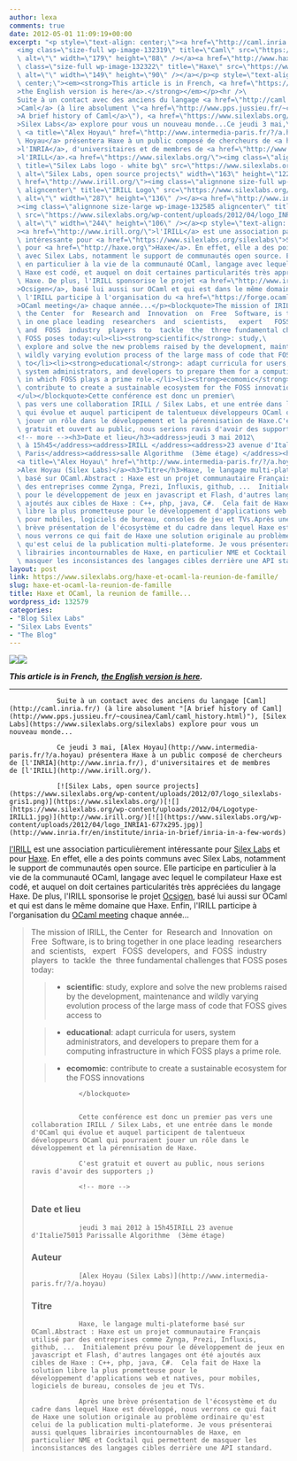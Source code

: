 ```yaml
---
author: lexa
comments: true
date: 2012-05-01 11:09:19+00:00
excerpt: "<p style=\"text-align: center;\"><a href=\"http://caml.inria.fr/\">\
  <img class=\"size-full wp-image-132319\" title=\"Caml\" src=\"https://www.silexlabs.org/wp-content/uploads/2012/04/logo_caml1.png\"\
  \ alt=\"\" width=\"179\" height=\"88\" /></a><a href=\"http://www.haxe.org/\"><img\
  \ class=\"size-full wp-image-132322\" title=\"Haxe\" src=\"https://www.silexlabs.org/wp-content/uploads/2012/04/haxeblog1.jpg\"\
  \ alt=\"\" width=\"149\" height=\"90\" /></a></p><p style=\"text-align:\
  \ center;\"><em><strong>This article is in French, <a href=\"https://www.silexlabs.org/?p=132591\"\
  >the English version is here</a>.</strong></em></p><hr />\
  Suite à un contact avec des anciens du langage <a href=\"http://caml.inria.fr/\"\
  >Caml</a> (à lire absolument \"<a href=\"http://www.pps.jussieu.fr/~cousinea/Caml/caml_history.html\"\
  >A brief history of Caml</a>\"), <a href=\"https://www.silexlabs.org/silexlabs\"\
  >Silex Labs</a> explore pour vous un nouveau monde...Ce jeudi 3 mai,\
  \ <a title=\"Alex Hoyau\" href=\"http://www.intermedia-paris.fr/?/a.hoyau\">Alex\
  \ Hoyau</a> présentera Haxe à un public composé de chercheurs de <a href=\"http://www.inria.fr/\"\
  >l'INRIA</a>, d'universitaires et de membres de <a href=\"http://www.irill.org/\"\
  >l'IRILL</a>.<a href=\"https://www.silexlabs.org/\"><img class=\"aligncenter\"\
  \ title=\"Silex Labs logo - white bg\" src=\"https://www.silexlabs.org/wp-content/uploads/2012/07/logo_silexlabs-gris1.png\"\
  \ alt=\"Silex Labs, open source projects\" width=\"163\" height=\"122\" /></a><a\
  \ href=\"http://www.irill.org/\"><img class=\"alignnone size-full wp-image-132321\
  \ aligncenter\" title=\"IRILL Logo\" src=\"https://www.silexlabs.org/wp-content/uploads/2012/04/Logotype-IRILL1.jpg\"\
  \ alt=\"\" width=\"287\" height=\"136\" /></a><a href=\"http://www.inria.fr/en/institute/inria-in-brief/inria-in-a-few-words\"\
  ><img class=\"alignnone size-large wp-image-132585 aligncenter\" title=\"logo_INRIA\"\
  \ src=\"https://www.silexlabs.org/wp-content/uploads/2012/04/logo_INRIA1-677x295.jpg\"\
  \ alt=\"\" width=\"244\" height=\"106\" /></a><p style=\"text-align: left;\"\
  ><a href=\"http://www.irill.org/\">l'IRILL</a> est une association particulièrement\
  \ intéressante pour <a href=\"https://www.silexlabs.org/silexlabs\">Silex Labs</a> et\
  \ pour <a href=\"http://haxe.org\">Haxe</a>. En effet, elle a des points communs\
  \ avec Silex Labs, notamment le support de communautés open source. Elle participe\
  \ en particulier à la vie de la communauté OCaml, langage avec lequel le compilateur\
  \ Haxe est codé, et auquel on doit certaines particularités très appréciées du langage\
  \ Haxe. De plus, l'IRILL sponsorise le projet <a href=\"http://www.irill.org/activities/projects/ocsigen\"\
  >Ocsigen</a>, basé lui aussi sur OCaml et qui est dans le même domaine que Haxe. Enfin,\
  \ l'IRILL participe à l'organisation du <a href=\"https://forge.ocamlcore.org/plugins/mediawiki/wiki/ocaml-meeting/index.php/OCamlMeeting2011\"\
  >OCaml meeting</a> chaque année...</p><blockquote>The mission of IRILL,\
  \ the Center  for  Research and  Innovation  on  Free  Software, is to bring together\
  \ in one place leading  researchers  and  scientists,   expert   FOSS  developers, \
  \ and  FOSS  industry  players  to  tackle  the  three fundamental challenges that\
  \ FOSS poses today:<ul><li><strong>scientific</strong>: study,\
  \ explore and solve the new problems raised by the development, maintenance and\
  \ wildly varying evolution process of the large mass of code that FOSS gives access\
  \ to</li><li><strong>educational</strong>: adapt curricula for users,\
  \ system administrators, and developers to prepare them for a computing infrastructure\
  \ in which FOSS plays a prime role.</li><li><strong>ecomomic</strong>:\
  \ contribute to create a sustainable ecosystem for the FOSS innovations</li>\
  </ul></blockquote>Cette conférence est donc un premier\
  \ pas vers une collaboration IRILL / Silex Labs, et une entrée dans le monde d'OCaml\
  \ qui évolue et auquel participent de talentueux développeurs OCaml qui pourraient\
  \ jouer un rôle dans le développement et la pérennisation de Haxe.C'est\
  \ gratuit et ouvert au public, nous serions ravis d'avoir des supporters ;)\
  <!-- more --><h3>Date et lieu</h3><address>jeudi 3 mai 2012\
  \ à 15h45</address><address>IRILL </address><address>23 avenue d'Italie</address><address>75013\
  \ Paris</address><address>salle Algorithme  (3ème étage) </address><h3>Auteur</h3>\
  <a title=\"Alex Hoyau\" href=\"http://www.intermedia-paris.fr/?/a.hoyau\"\
  >Alex Hoyau (Silex Labs)</a><h3>Titre</h3>Haxe, le langage multi-plateforme\
  \ basé sur OCaml.Abstract : Haxe est un projet communautaire Français utilisé par\
  \ des entreprises comme Zynga, Prezi, Influxis, github, ...  Initialement prévu\
  \ pour le développement de jeux en javascript et Flash, d'autres langages ont été\
  \ ajoutés aux cibles de Haxe : C++, php, java, C#.  Cela fait de Haxe la solution\
  \ libre la plus prometteuse pour le développement d'applications web et natives,\
  \ pour mobiles, logiciels de bureau, consoles de jeu et TVs.Après une\
  \ brève présentation de l'écosystème et du cadre dans lequel Haxe est développé,\
  \ nous verrons ce qui fait de Haxe une solution originale au problème ordinaire\
  \ qu'est celui de la publication multi-plateforme. Je vous présenterai aussi quelques\
  \ librairies incontournables de Haxe, en particulier NME et Cocktail qui permettent de\
  \ masquer les inconsistances des langages cibles derrière une API standard."
layout: post
link: https://www.silexlabs.org/haxe-et-ocaml-la-reunion-de-famille/
slug: haxe-et-ocaml-la-reunion-de-famille
title: Haxe et OCaml, la reunion de famille...
wordpress_id: 132579
categories:
- "Blog Silex Labs"
- "Silex Labs Events"
- "The Blog"
---
```


[
				![](https://www.silexlabs.org/wp-content/uploads/2012/04/logo_caml1.png)](http://caml.inria.fr/)[![](https://www.silexlabs.org/wp-content/uploads/2012/04/haxeblog1.jpg)](http://www.haxe.org/)




_**This article is in French, [the English version is here](https://www.silexlabs.org/?p=132591).**_






* * *



				Suite à un contact avec des anciens du langage [Caml](http://caml.inria.fr/) (à lire absolument "[A brief history of Caml](http://www.pps.jussieu.fr/~cousinea/Caml/caml_history.html)"), [Silex Labs](https://www.silexlabs.org/silexlabs) explore pour vous un nouveau monde...

				Ce jeudi 3 mai, [Alex Hoyau](http://www.intermedia-paris.fr/?/a.hoyau) présentera Haxe à un public composé de chercheurs de [l'INRIA](http://www.inria.fr/), d'universitaires et de membres de [l'IRILL](http://www.irill.org/).

				[![Silex Labs, open source projects](https://www.silexlabs.org/wp-content/uploads/2012/07/logo_silexlabs-gris1.png)](https://www.silexlabs.org/)[![](https://www.silexlabs.org/wp-content/uploads/2012/04/Logotype-IRILL1.jpg)](http://www.irill.org/)[![](https://www.silexlabs.org/wp-content/uploads/2012/04/logo_INRIA1-677x295.jpg)](http://www.inria.fr/en/institute/inria-in-brief/inria-in-a-few-words)


[l'IRILL](http://www.irill.org/) est une association particulièrement intéressante pour [Silex Labs](https://www.silexlabs.org/silexlabs) et pour [Haxe](http://haxe.org). En effet, elle a des points communs avec Silex Labs, notamment le support de communautés open source. Elle participe en particulier à la vie de la communauté OCaml, langage avec lequel le compilateur Haxe est codé, et auquel on doit certaines particularités très appréciées du langage Haxe. De plus, l'IRILL sponsorise le projet [Ocsigen](http://www.irill.org/activities/projects/ocsigen), basé lui aussi sur OCaml et qui est dans le même domaine que Haxe. Enfin, l'IRILL participe à l'organisation du [OCaml meeting](https://forge.ocamlcore.org/plugins/mediawiki/wiki/ocaml-meeting/index.php/OCamlMeeting2011) chaque année...





<blockquote>The mission of IRILL, the Center  for  Research and  Innovation  on  Free  Software, is to bring together in one place leading  researchers  and  scientists,   expert   FOSS  developers,  and  FOSS  industry  players  to  tackle  the  three fundamental challenges that FOSS poses today:

>
>

>   * **scientific**: study, explore and solve the new problems raised by the development, maintenance and wildly varying evolution process of the large mass of code that FOSS gives access to
>

>   * **educational**: adapt curricula for users, system administrators, and developers to prepare them for a computing infrastructure in which FOSS plays a prime role.
>

>   * **ecomomic**: contribute to create a sustainable ecosystem for the FOSS innovations
>

				</blockquote>


				Cette conférence est donc un premier pas vers une collaboration IRILL / Silex Labs, et une entrée dans le monde d'OCaml qui évolue et auquel participent de talentueux développeurs OCaml qui pourraient jouer un rôle dans le développement et la pérennisation de Haxe.

				C'est gratuit et ouvert au public, nous serions ravis d'avoir des supporters ;)

				<!-- more -->


### Date et lieu


				jeudi 3 mai 2012 à 15h45IRILL 23 avenue d'Italie75013 Parissalle Algorithme  (3ème étage) 


### Auteur


				[Alex Hoyau (Silex Labs)](http://www.intermedia-paris.fr/?/a.hoyau)


### Titre


				Haxe, le langage multi-plateforme basé sur OCaml.Abstract : Haxe est un projet communautaire Français utilisé par des entreprises comme Zynga, Prezi, Influxis, github, ...  Initialement prévu pour le développement de jeux en javascript et Flash, d'autres langages ont été ajoutés aux cibles de Haxe : C++, php, java, C#.  Cela fait de Haxe la solution libre la plus prometteuse pour le développement d'applications web et natives, pour mobiles, logiciels de bureau, consoles de jeu et TVs.

				Après une brève présentation de l'écosystème et du cadre dans lequel Haxe est développé, nous verrons ce qui fait de Haxe une solution originale au problème ordinaire qu'est celui de la publication multi-plateforme. Je vous présenterai aussi quelques librairies incontournables de Haxe, en particulier NME et Cocktail qui permettent de masquer les inconsistances des langages cibles derrière une API standard.
